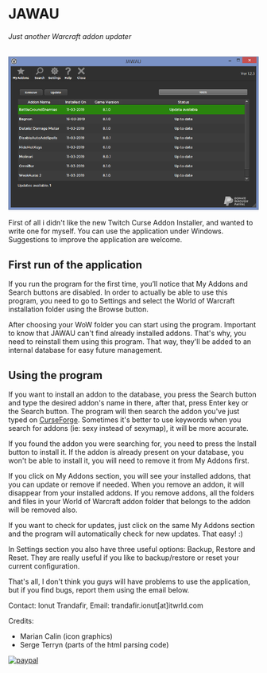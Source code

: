 # JAWAU
###### Just another Warcraft addon updater

![alt text](https://raw.githubusercontent.com/itwrld/jawau/master/jawau.png)

First of all i didn't like the new Twitch Curse Addon Installer, and wanted to write one for myself. 
You can use the application under Windows. Suggestions to improve the application are welcome.

## First run of the application
If you run the program for the first time, you&rsquo;ll notice that My Addons and Search buttons are disabled. In order to actually be able to use this program, you need to go to Settings and select the World of Warcraft installation folder using the Browse button.

After choosing your WoW folder you can start using the program. Important to know that JAWAU can't find already installed addons. That's why, you need to reinstall them using this program. That way, they'll be added to an internal database for easy future management.

## Using the program
If you want to install an addon to the database, you press the Search button and type the desired addon's name in there, after that, press Enter key or the Search button. The program will then search the addon you've just typed on <a href="https://www.curseforge.com/wow/addons" target="_blank" rel="noopener">CurseForge</a>. Sometimes it's better to use keywords when you search for addons (ie: sexy instead of sexymap), it will be more accurate.

If you found the addon you were searching for, you need to press the Install button to install it. If the addon is already present on your database, you won't be able to install it, you will need to remove it from My Addons first.

If you click on My Addons section, you will see your installed addons, that you can update or remove if needed. When you remove an addon, it will disappear from your installed addons. If you remove addons, all the folders and files in your World of Warcraft addon folder that belongs to the addon will be removed also.

If you want to check for updates, just click on the same My Addons section and the program will automatically check for new updates. That easy! :)

In Settings section you also have three useful options: Backup, Restore and Reset. They are really useful if you like to backup/restore or reset your current configuration.

That's all, I don't think you guys will have problems to use the application, but if you find bugs, report them using the email below.

Contact:
Ionut Trandafir, Email: trandafir.ionut[at]itwrld.com

Credits:
- Marian Calin (icon graphics)
- Serge Terryn (parts of the html parsing code)

[![paypal](https://www.paypalobjects.com/en_US/i/btn/btn_donateCC_LG.gif)](https://paypal.me/JohnnyUSA?locale.x=en_US)
